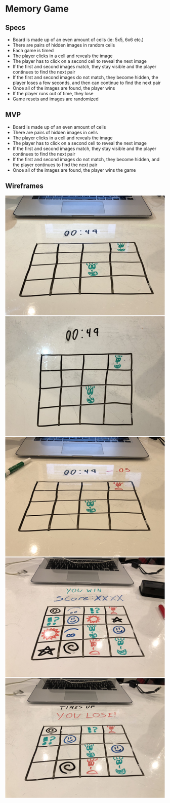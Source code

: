 # Memory Game

## Specs
* Board is made up of an even amount of cells (ie: 5x5, 6x6 etc.)
* There are pairs of hidden images in random cells
* Each game is timed
* The player clicks in a cell and reveals the image
* The player has to click on a second cell to reveal the next image
* If the first and second images match, they stay visible and the player continues to find the next pair
* If the first and second images do not match, they become hidden, the player loses a few seconds, and then can continue to find the next pair
* Once all of the images are found, the player wins
* If the player runs out of time, they lose
* Game resets and images are randomized

## MVP
* Board is made up of an even amount of cells
* There are pairs of hidden images in cells
* The player clicks in a cell and reveals the image
* The player has to click on a second cell to reveal the next image
* If the first and second images match, they stay visible and the player continues to find the next pair
* If the first and second images do not match, they become hidden, and the player continues to find the next pair
* Once all of the images are found, the player wins the game

## Wireframes
![wireframe1](wireframe/IMG_7341.JPG) ![wireframe2](wireframe/IMG_7342.JPG) ![wireframe3](wireframe/IMG_7343.JPG) ![wireframe4](wireframe/IMG_7344.JPG) ![wireframe5](wireframe/IMG_7345.JPG)
